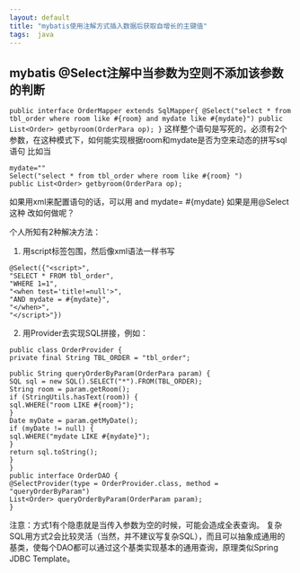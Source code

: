 ```yaml
---
layout: default
title: "mybatis使用注解方式插入数据后获取自增长的主键值"
tags:  java
---
```


## mybatis @Select注解中当参数为空则不添加该参数的判断


``
public interface OrderMapper extends SqlMapper{
@Select("select * from tbl_order where room like #{room} and mydate like #{mydate}")
public List<Order> getbyroom(OrderPara op);
}
``
这样整个语句是写死的，必须有2个参数，在这种模式下，如何能实现根据room和mydate是否为空来动态的拼写sql语句
比如当
````
mydate=""
Select("select * from tbl_order where room like #{room} ")
public List<Order> getbyroom(OrderPara op);
````
如果用xml来配置语句的话，可以用<when test="title != null">
and mydate= #{mydate}
</when>
如果是用@Select 这种 改如何做呢？



个人所知有2种解决方法：
1. 用script标签包围，然后像xml语法一样书写

````
@Select({"<script>",
"SELECT * FROM tbl_order",
"WHERE 1=1",
"<when test='title!=null'>",
"AND mydate = #{mydate}",
"</when>",
"</script>"})
````
2. 用Provider去实现SQL拼接，例如：
````
public class OrderProvider {
private final String TBL_ORDER = "tbl_order";

public String queryOrderByParam(OrderPara param) {
SQL sql = new SQL().SELECT("*").FROM(TBL_ORDER);
String room = param.getRoom();
if (StringUtils.hasText(room)) {
sql.WHERE("room LIKE #{room}");
}
Date myDate = param.getMyDate();
if (myDate != null) {
sql.WHERE("mydate LIKE #{mydate}");
}
return sql.toString();
}
}
public interface OrderDAO {
@SelectProvider(type = OrderProvider.class, method = "queryOrderByParam")
List<Order> queryOrderByParam(OrderParam param);
}
````

注意：方式1有个隐患就是当传入参数为空的时候，可能会造成全表查询。
复杂SQL用方式2会比较灵活（当然，并不建议写复杂SQL），而且可以抽象成通用的基类，使每个DAO都可以通过这个基类实现基本的通用查询，原理类似Spring JDBC Template。
